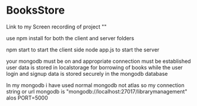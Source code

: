 ﻿# BooksStore

Link to my Screen recording of project ""

use npm install for both the client and server folders 

npm start to start the client side 
node app.js to start the server

your mongodb must be on and appropriate connection must be established 
user data is stored in localstorage for borrowing of books while the
user login and signup data is stored securely in the mongodb database

In my mongodb i have used normal mongodb not atlas so my connection string or url mongodb is "mongodb://localhost:27017/librarymanagement"
alos PORT=5000

